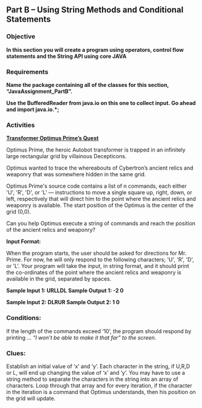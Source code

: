 ## Part B – Using String Methods and Conditional Statements


### Objective
<strong>
In this section you will create a program using operators, control flow statements and the String API using core JAVA</strong>

### Requirements

<strong>Name the package containing all of the classes for this section, “JavaAssignment_PartB”. 

Use the BufferedReader from java.io on this one to collect input. Go ahead and import java.io.*;</strong>  

### Activities

<strong><u>Transformer Optimus Prime’s Quest</u></strong>

Optimus Prime, the heroic Autobot transformer is trapped in an infinitely large rectangular grid by villainous Decepticons. 

Optimus wanted to trace the whereabouts of Cybertron’s ancient relics and weaponry that was somewhere hidden in the same grid. 

Optimus Prime's source code contains a list of  n commands, each either 'U', 'R', 'D', or 'L' — instructions to move a single square up, right, down, or left, respectively that will direct him to the point where the ancient relics and weaponry is available. The start position of the Optimus is the center of the grid (0,0). 
  
Can you help Optimus execute a string of commands and reach the position of the ancient relics and weaponry?

<strong>Input Format: </strong>

When the program starts, the user should be asked for directions for Mr. Prime. For now, he will only respond to the following characters; 'U', 'R', 'D', or 'L'. Your program will take the input, in string format, and it should print the co-ordinates of the point where the ancient relics and weaponry is available in the grid, separated by spaces. 

<strong>Sample Input 1: URLLDL</strong>
<strong>Sample Output 1: -2 0 </strong>
  
<strong>Sample Input 2: DLRUR </strong>
<strong>Sample Output 2: 1 0 </strong>

### Conditions:
If the length of the commands exceed ‘10’, the program should respond by printing … <i>“I won’t be able to make it that far” to the screen.</i>

### Clues:
Establish an initial value of ‘x’ and ‘y’. Each character in the string, if U,R,D or L, will end up changing the value of ‘x’ and ‘y’. You may have to use a string method to separate the characters in the string into an array of characters. Loop through that array and for every iteration, if the character in the iteration is a command that Optimus understands, then his position on the grid will update.
